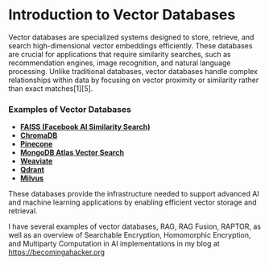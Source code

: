 # Introduction to Vector Databases

Vector databases are specialized systems designed to store, retrieve, and search high-dimensional vector embeddings efficiently. These databases are crucial for applications that require similarity searches, such as recommendation engines, image recognition, and natural language processing. Unlike traditional databases, vector databases handle complex relationships within data by focusing on vector proximity or similarity rather than exact matches[1][5].

### Examples of Vector Databases

- **[FAISS (Facebook AI Similarity Search)](https://github.com/facebookresearch/faiss)**
- **[ChromaDB](https://www.trychroma.com/)**
- **[Pinecone](https://www.pinecone.io/)**
- **[MongoDB Atlas Vector Search](https://www.mongodb.com/products/platform/atlas-vector-search)**
- **[Weaviate](https://weaviate.io/)**
- **[Qdrant](https://qdrant.tech/)**
- **[Milvus](https://milvus.io/)**

These databases provide the infrastructure needed to support advanced AI and machine learning applications by enabling efficient vector storage and retrieval.

I have several examples of vector databases, RAG, RAG Fusion, RAPTOR, as well as an overview of Searchable Encryption, Homomorphic Encryption, and Multiparty Computation in AI implementations in my blog at https://becomingahacker.org
